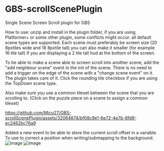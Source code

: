 # GBS-scrollScenePlugin
 Single Scene Screen Scroll plugin for GBS

How to use:
unzip and install in the plugin folder, if you are using Platformer+ or some other plugin, some conflicts might occur.
all default scene types are supported. Each scene must preferably be screen size (20 8pxtiles wide and 18 8pxtile tall)
you can also make it smaller (for example 16 tile tall) if you are displaying a 2 tile tall hud at the bottom of the screen.

To be able to make a scene able to screen scroll into another scene, add the "add neighbour scene" event in the init of the scene.
There is no need to add a trigger on the edge of the scene with a "change scene event" on it. The plugin takes care of it.
Click the rounding tile checkbox if you are using the TopDown scene type.

Also make sure you use a common tileset between the scene that you are scrolling to. (Click on the puzzle piece on a scene to assign a common tileset)


https://github.com/Mico27/GBS-scrollScenePlugin/assets/32064874/bf08c9e1-6e72-4e7b-8fd9-ec2462bc76a9

Added a new event to be able to store the current scroll offset in a variable. To use to correct a position when writing/submapping to the background.
![image](https://github.com/user-attachments/assets/b79500f7-afc9-4332-b0d8-b5edb4a005e8)
![image](https://github.com/user-attachments/assets/d32ed6b6-0464-40a3-8059-fc3864750173)
